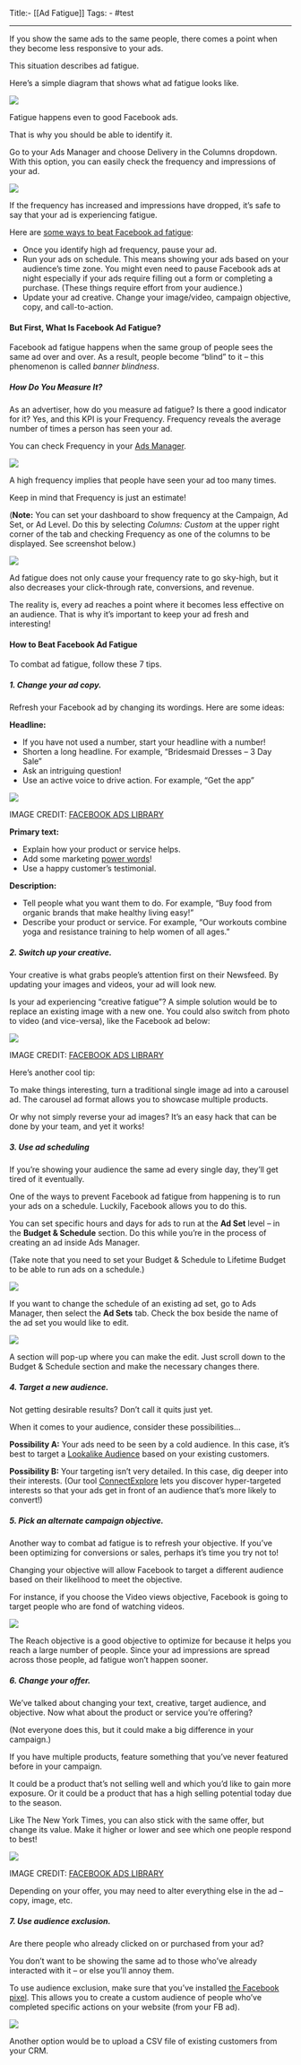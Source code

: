 Title:- [[Ad Fatigue]]
Tags: - #test

--------
If you show the same ads to the same people, there comes a point when they become less responsive to your ads.

This situation describes ad fatigue.

Here’s a simple diagram that shows what ad fatigue looks like.

![](https://connectio.io/wp-content/uploads/2020/05/ad-fatigue.png)

Fatigue happens even to good Facebook ads.

That is why you should be able to identify it.

Go to your Ads Manager and choose Delivery in the Columns dropdown. With this option, you can easily check the frequency and impressions of your ad.

![](https://connectio.io/wp-content/uploads/2020/05/ads-manager-delivery.png)

If the frequency has increased and impressions have dropped, it’s safe to say that your ad is experiencing fatigue.

Here are [some ways to beat Facebook ad fatigue](https://connectio.io/facebook-ad-fatigue-7-ways-to-overcome-it/):

-   Once you identify high ad frequency, pause your ad.
-   Run your ads on schedule. This means showing your ads based on your audience’s time zone. You might even need to pause Facebook ads at night especially if your ads require filling out a form or completing a purchase. (These things require effort from your audience.)
-   Update your ad creative. Change your image/video, campaign objective, copy, and call-to-action.



#### But First, What Is Facebook Ad Fatigue?

Facebook ad fatigue happens when the same group of people sees the same ad over and over. As a result, people become “blind” to it – this phenomenon is called _banner blindness_.

##### How Do You Measure It?

As an advertiser, how do you measure ad fatigue? Is there a good indicator for it? Yes, and this KPI is your Frequency. Frequency reveals the average number of times a person has seen your ad.

You can check Frequency in your [Ads Manager](https://www.facebook.com/business/tools/ads-manager).

![](https://connectio.io/wp-content/uploads/2020/01/facebook-ad-campaign-frequency-1024x403.png)

A high frequency implies that people have seen your ad too many times.

Keep in mind that Frequency is just an estimate!

(**Note:** You can set your dashboard to show frequency at the Campaign, Ad Set, or Ad Level. Do this by selecting _Columns: Custom_ at the upper right corner of the tab and checking Frequency as one of the columns to be displayed. See screenshot below.)

![](https://connectio.io/wp-content/uploads/2020/01/where-to-set-frequency-in-ads-manager-1024x515.png)

Ad fatigue does not only cause your frequency rate to go sky-high, but it also decreases your click-through rate, conversions, and revenue.

The reality is, every ad reaches a point where it becomes less effective on an audience. That is why it’s important to keep your ad fresh and interesting!

#### How to Beat Facebook Ad Fatigue

To combat ad fatigue, follow these 7 tips.

##### 1. Change your ad copy.

Refresh your Facebook ad by changing its wordings. Here are some ideas:

**Headline:**

-   If you have not used a number, start your headline with a number!
-   Shorten a long headline. For example, “Bridesmaid Dresses – 3 Day Sale”
-   Ask an intriguing question!
-   Use an active voice to drive action. For example, “Get the app”

![](https://connectio.io/wp-content/uploads/2020/01/new-york-times-fb-ad-example-808x1024.png)

IMAGE CREDIT: [FACEBOOK ADS LIBRARY](https://www.facebook.com/ads/library/?active_status=all&ad_type=all&country=ALL&impression_search_field=has_impressions_lifetime)

**Primary text:**

-   Explain how your product or service helps.
-   Add some marketing [power words](https://upviral.com/101-marketing-power-words/)!
-   Use a happy customer’s testimonial.

**Description:** 

-   Tell people what you want them to do. For example, “Buy food from organic brands that make healthy living easy!”
-   Describe your product or service. For example, “Our workouts combine yoga and resistance training to help women of all ages.”

##### 2. Switch up your creative.

Your creative is what grabs people’s attention first on their Newsfeed. By updating your images and videos, your ad will look new.

Is your ad experiencing “creative fatigue”? A simple solution would be to replace an existing image with a new one. You could also switch from photo to video (and vice-versa), like the Facebook ad below:

![](https://connectio.io/wp-content/uploads/2020/01/shape-ad-creative-variations-1024x588.png)

IMAGE CREDIT: [FACEBOOK ADS LIBRARY](https://www.facebook.com/ads/library/?active_status=all&ad_type=all&country=ALL&impression_search_field=has_impressions_lifetime)

Here’s another cool tip:

To make things interesting, turn a traditional single image ad into a carousel ad. The carousel ad format allows you to showcase multiple products.

Or why not simply reverse your ad images? It’s an easy hack that can be done by your team, and yet it works!

##### 3. Use ad scheduling

If you’re showing your audience the same ad every single day, they’ll get tired of it eventually.

One of the ways to prevent Facebook ad fatigue from happening is to run your ads on a schedule. Luckily, Facebook allows you to do this.

You can set specific hours and days for ads to run at the **Ad Set** level – in the **Budget & Schedule** section. Do this while you’re in the process of creating an ad inside Ads Manager.

(Take note that you need to set your Budget & Schedule to Lifetime Budget to be able to run ads on a schedule.)

![](https://connectio.io/wp-content/uploads/2020/01/run-ads-on-a-schedule-1024x903.png)

If you want to change the schedule of an existing ad set, go to Ads Manager, then select the **Ad Sets** tab. Check the box beside the name of the ad set you would like to edit.

![](https://connectio.io/wp-content/uploads/2020/01/change-ad-set-schedule-1024x333.png)

A section will pop-up where you can make the edit. Just scroll down to the Budget & Schedule section and make the necessary changes there.

##### 4. Target a new audience.

Not getting desirable results? Don’t call it quits just yet.

When it comes to your audience, consider these possibilities…

**Possibility A:** Your ads need to be seen by a cold audience. In this case, it’s best to target a [Lookalike Audience](https://web.facebook.com/business/help/164749007013531?_rdc=1&_rdr) based on your existing customers.

**Possibility B:** Your targeting isn’t very detailed. In this case, dig deeper into their interests. (Our tool [ConnectExplore](https://connectio.io/connectexplore/) lets you discover hyper-targeted interests so that your ads get in front of an audience that’s more likely to convert!)

##### 5. Pick an alternate campaign objective.

Another way to combat ad fatigue is to refresh your objective. If you’ve been optimizing for conversions or sales, perhaps it’s time you try not to!

Changing your objective will allow Facebook to target a different audience based on their likelihood to meet the objective.

For instance, if you choose the Video views objective, Facebook is going to target people who are fond of watching videos.

![](https://connectio.io/wp-content/uploads/2020/01/campaign-objective-reach-1024x495.png)

The Reach objective is a good objective to optimize for because it helps you reach a large number of people. Since your ad impressions are spread across those people, ad fatigue won’t happen sooner.

##### 6. Change your offer.

We’ve talked about changing your text, creative, target audience, and objective. Now what about the product or service you’re offering?

(Not everyone does this, but it could make a big difference in your campaign.)

If you have multiple products, feature something that you’ve never featured before in your campaign.

It could be a product that’s not selling well and which you’d like to gain more exposure. Or it could be a product that has a high selling potential today due to the season.

Like The New York Times, you can also stick with the same offer, but change its value. Make it higher or lower and see which one people respond to best!

![](https://connectio.io/wp-content/uploads/2020/01/the-new-york-times-facebook-ad-1024x719.png)

IMAGE CREDIT: [FACEBOOK ADS LIBRARY](https://www.facebook.com/ads/library/?active_status=all&ad_type=all&country=ALL&impression_search_field=has_impressions_lifetime)

Depending on your offer, you may need to alter everything else in the ad – copy, image, etc.

##### 7. Use audience exclusion.

Are there people who already clicked on or purchased from your ad?

You don’t want to be showing the same ad to those who’ve already interacted with it – or else you’ll annoy them.

To use audience exclusion, make sure that you’ve installed [the Facebook pixel](https://connectio.io/the-facebook-pixel-guide/). This allows you to create a custom audience of people who’ve completed specific actions on your website (from your FB ad).

![](https://connectio.io/wp-content/uploads/2020/01/audience-exclusion-custom-audience-1024x615.png)

Another option would be to upload a CSV file of existing customers from your CRM.
